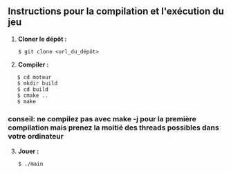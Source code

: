 ## Instructions pour la compilation et l'exécution du jeu

1. **Cloner le dépôt :**
   ```
   $ git clone <url_du_dépôt>   
   ```

2. **Compiler :** 
```
   $ cd moteur
   $ mkdir build
   $ cd build
   $ cmake ..
   $ make
```
### conseil: ne compilez pas avec make -j pour la première compilation mais prenez la moitié des threads possibles dans votre ordinateur

3. **Jouer :** 
	```
    $ ./main 
    ```
